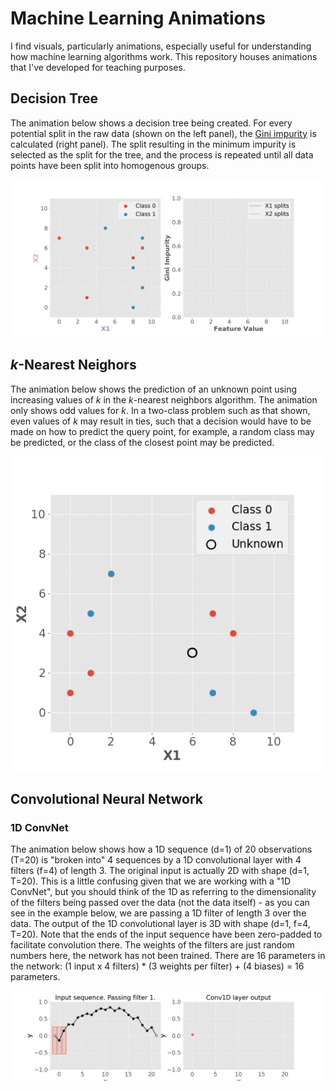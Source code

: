 # Machine Learning Animations

I find visuals, particularly animations, especially useful for understanding how machine learning algorithms work. This repository houses animations that I've developed for teaching purposes.

## Decision Tree

The animation below shows a decision tree being created. For every potential split in the raw data (shown on the left panel), the [Gini impurity](https://en.wikipedia.org/wiki/Decision_tree_learning#Gini_impurity) is calculated (right panel). The split resulting in the minimum impurity is selected as the split for the tree, and the process is repeated until all data points have been split into homogenous groups.

![Decision Tree](./gif/decision_tree/decision_tree.gif)

## *k*-Nearest Neighors

The animation below shows the prediction of an unknown point using increasing values of *k* in the *k*-nearest neighbors algorithm. The animation only shows odd values for *k*. In a two-class problem such as that shown, even values of *k* may result in ties, such that a decision would have to be made on how to predict the query point, for example, a random class may be predicted, or the class of the closest point may be predicted.

![kNN](./gif/knn/knn.gif)

## Convolutional Neural Network

### 1D ConvNet

The animation below shows how a 1D sequence (d=1) of 20 observations (T=20) is "broken into" 4 sequences by a 1D convolutional layer with 4 filters (f=4) of length 3. The original input is actually 2D with shape (d=1, T=20). This is a little confusing given that we are working with a "1D ConvNet", but you should think of the 1D as referring to the dimensionality of the filters being passed over the data (not the data itself) - as you can see in the example below, we are passing a 1D filter of length 3 over the data. The output of the 1D convolutional layer is 3D with shape (d=1, f=4, T=20). Note that the ends of the input sequence have been zero-padded to facilitate convolution there. The weights of the filters are just random numbers here, the network has not been trained. There are 16 parameters in the network: (1 input x 4 filters) * (3 weights per filter) + (4 biases) = 16 parameters.

![cnn](./gif/cnn/cnn_1d.gif)
